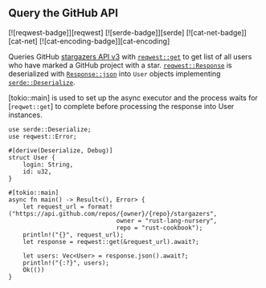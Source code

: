 ## Query the GitHub API

[![reqwest-badge]][reqwest] [![serde-badge]][serde] [![cat-net-badge]][cat-net] [![cat-encoding-badge]][cat-encoding]

Queries GitHub [stargazers API v3](https://developer.github.com/v3/activity/starring/#list-stargazers)
with [`reqwest::get`] to get list of all users who have marked a GitHub project with a star. 
[`reqwest::Response`] is deserialized with [`Response::json`] into `User` objects implementing [`serde::Deserialize`].

[tokio::main] is used to set up the async executor and the process waits for [`reqwet::get`] to complete before
processing the response into User instances.  

```rust,edition2018,no_run
use serde::Deserialize;
use reqwest::Error;

#[derive(Deserialize, Debug)]
struct User {
    login: String,
    id: u32,
}

#[tokio::main]
async fn main() -> Result<(), Error> {
    let request_url = format!("https://api.github.com/repos/{owner}/{repo}/stargazers",
                              owner = "rust-lang-nursery",
                              repo = "rust-cookbook");
    println!("{}", request_url);
    let response = reqwest::get(&request_url).await?;

    let users: Vec<User> = response.json().await?;
    println!("{:?}", users);
    Ok(())
}
```

[`reqwest::get`]: https://docs.rs/reqwest/*/reqwest/fn.get.html
[`reqwest::Response`]: https://docs.rs/reqwest/*/reqwest/struct.Response.html
[`Response::json`]: https://docs.rs/reqwest/*/reqwest/struct.Response.html#method.json
[`serde::Deserialize`]: https://docs.rs/serde/*/serde/trait.Deserialize.html
